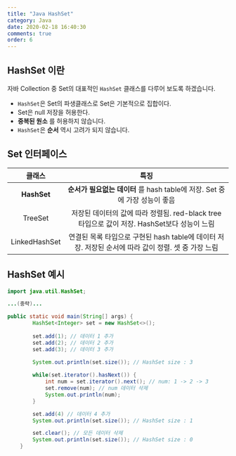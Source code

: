 ```yaml
---
title: "Java HashSet"
category: Java
date: 2020-02-18 16:40:30
comments: true
order: 6
---
```


## HashSet 이란 
자바 Collection 중 Set의 대표적인 `HashSet` 클래스를 다루어 보도록 하겠습니다. 

* `HashSet`은 Set의 파생클래스로 Set은 기본적으로 집합이다.
* Set은 null 저장을 허용한다.
* __중복된 원소__ 를 허용하지 않습니다. 
* `HashSet`은 __순서__ 역시 고려가 되지 않습니다.

## Set 인터페이스

|  <center>클래스</center> |   <center>특징</center> |
|:--------:|:--------:|
| __HashSet__ |  __순서가 필요없는 데이터__ 를 hash table에 저장. Set 중에 가장 성능이 좋음 | 
| TreeSet |  저장된 데이터의 값에 따라 정렬됨. red-black tree 타입으로 값이 저장. HashSet보다 성능이 느림 |
| LinkedHashSet |  연결된 목록 타입으로 구현된 hash table에 데이터 저장. 저장된 순서에 따라 값이 정렬. 셋 중 가장 느림 |


## HashSet 예시

```java
import java.util.HashSet;

...(중략)...

public static void main(String[] args) {
		HashSet<Integer> set = new HashSet<>();
		
		set.add(1); // 데이터 1 추가
		set.add(2); // 데이터 2 추가
		set.add(3); // 데이터 3 추가
		
		System.out.println(set.size()); // HashSet size : 3

		while(set.iterator().hasNext()) {
			int num = set.iterator().next(); // num: 1 -> 2 -> 3
			set.remove(num); // num 데이터 삭제
			System.out.println(num);
		}

        set.add(4) // 데이터 4 추가
        System.out.println(set.size()); // HashSet size : 1

        set.clear(); // 모든 데이터 삭제
		System.out.println(set.size()); // HashSet size : 0
	}
```